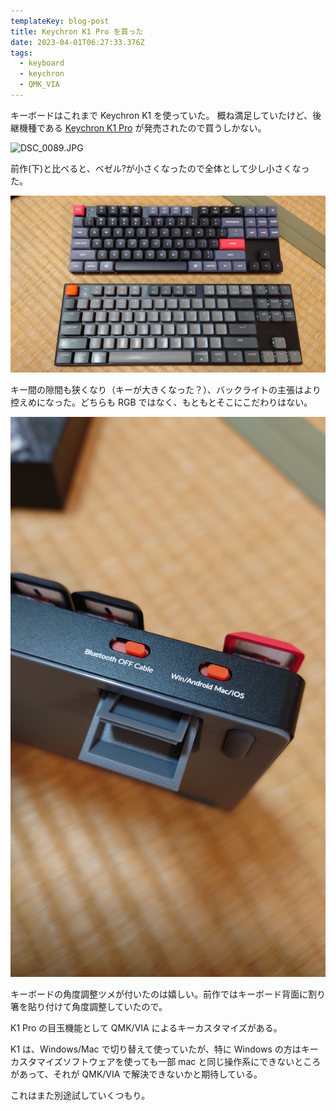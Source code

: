 ```yaml
---
templateKey: blog-post
title: Keychron K1 Pro を買った
date: 2023-04-01T06:27:33.376Z
tags:
  - keyboard
  - keychron
  - QMK_VIA
---
```

キーボードはこれまで Keychron K1 を使っていた。
概ね満足していたけど、後継機種である [Keychron K1 Pro](https://www.keychron.com/products/keychron-k1-pro-qmk-via-wireless-custom-mechanical-keyboard?variant=40426079682649) が発売されたので買うしかない。

![DSC_0089.JPG](https://raw.githubusercontent.com/amay077/blog2023/main/static/img/posts/2023-04-01-01GWXRH2MWVMFZR2NN1J6K567B.JPG)

前作(下)と比べると、ベゼル?が小さくなったので全体として少し小さくなった。

![DSC_0087.JPG](https://raw.githubusercontent.com/amay077/blog2023/main/static/img/posts/2023-04-01-01GWXRHGTQKPF0B0R5WED49YJS.JPG)

キー間の隙間も狭くなり（キーが大きくなった？）、バックライトの主張はより控えめになった。どちらも RGB ではなく、もともとそこにこだわりはない。

![DSC_0086.JPG](https://raw.githubusercontent.com/amay077/blog2023/main/static/img/posts/2023-04-01-01GWXRPZ3XDWMH2BV8CM7NTP3E.JPG)

キーボードの角度調整ツメが付いたのは嬉しい。前作ではキーボード背面に割り箸を貼り付けて角度調整していたので。

K1 Pro の目玉機能として QMK/VIA によるキーカスタマイズがある。

K1 は、Windows/Mac で切り替えて使っていたが、特に Windows の方はキーカスタマイズソフトウェアを使っても一部 mac と同じ操作系にできないところがあって、それが QMK/VIA で解決できないかと期待している。

これはまた別途試していくつもり。